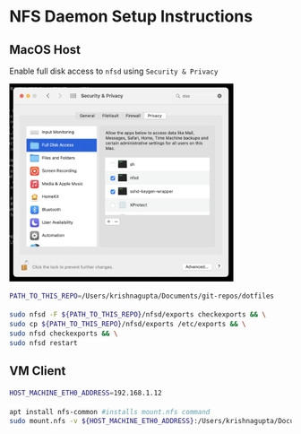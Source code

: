 # NFS Daemon Setup Instructions

## MacOS Host
Enable full disk access to `nfsd` using `Security & Privacy`

<img  width="400" src="allow-disk-access-nfsd.png">

```sh
PATH_TO_THIS_REPO=/Users/krishnagupta/Documents/git-repos/dotfiles

sudo nfsd -F ${PATH_TO_THIS_REPO}/nfsd/exports checkexports && \
sudo cp ${PATH_TO_THIS_REPO}/nfsd/exports /etc/exports && \
sudo nfsd checkexports && \
sudo nfsd restart
```

## VM Client
```sh
HOST_MACHINE_ETH0_ADDRESS=192.168.1.12

apt install nfs-common #installs mount.nfs command
sudo mount.nfs -v ${HOST_MACHINE_ETH0_ADDRESS}:/Users/krishnagupta/Documents/git-repos /mnt -o vers=3
```